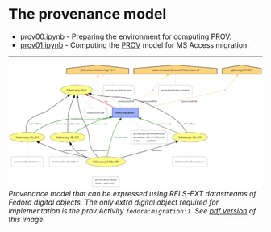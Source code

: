 # The provenance model

- [prov00.ipynb](http://nbviewer.jupyter.org/github/DANS-repo/migr201801/blob/master/model/prov/prov00.ipynb) - Preparing the environment for computing [PROV](https://www.w3.org/TR/prov-overview/).
- [prov01.ipynb](http://nbviewer.jupyter.org/github/DANS-repo/migr201801/blob/master/model/prov/prov01.ipynb) - Computing the [PROV](https://www.w3.org/TR/prov-overview/) model for MS Access migration.

---

![Model](migration-prov.png)
*Provenance model that can be expressed using RELS-EXT datastreams of Fedora digital objects. The only *extra* digital object required for implementation is the *prov:Activity* `fedora:migration:1`. See [pdf version](migration-prov.pdf) of this image.*
